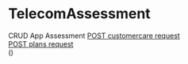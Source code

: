 # TelecomAssessment
CRUD App Assessment
[POST customercare request](screenshots/addcustomercare.png)  
[POST plans request](screenshots/addplans.png)  
()
